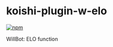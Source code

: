 # koishi-plugin-w-elo

[![npm](https://img.shields.io/npm/v/koishi-plugin-w-elo?style=flat-square)](https://www.npmjs.com/package/koishi-plugin-w-elo)

WillBot: ELO function
